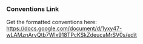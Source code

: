 ### Conventions Link

Get the formatted conventions here: https://docs.google.com/document/d/1yxy47-wLAMznArvQtb7Wlx918TPcKSkZdeucaMrSV0s/edit
